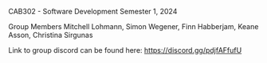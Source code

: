 CAB302 - Software Development
Semester 1, 2024

Group Members
  Mitchell Lohmann,
  Simon Wegener,
  Finn Habberjam,
  Keane Asson,
  Christina Sirgunas


Link to group discord can be found here:
https://discord.gg/pdjfAFfufU
